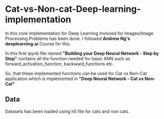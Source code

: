 # Cat-vs-Non-cat-Deep-learning-implementation

In this core implementation for Deep Learning invloved for Images/Image Processing Problems has been done.
I followed <b>Andrew Ng's deeplearning.ai</b> Course for this.

In this first ipynb file named <b>"Building your Deep Neural Network - Step by Step"</b> contains all the function needed for basic ANN such as forward_activation_function, backward_functions etc.

So, that these implemented functions can be used for Cat vs Non-Cat application which is implemented in <b>"Deep Neural Network - Cat vs Non-Cat"</b>

## Data
Datasets has been loaded using h5 file for cats and non cats.
